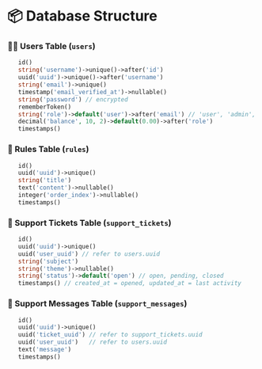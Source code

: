 # 📦 Database Structure

### 🧑‍💻 Users Table (``users``)
```php
   id()
   string('username')->unique()->after('id')
   uuid('uuid')->unique()->after('username')
   string('email')->unique()
   timestamp('email_verified_at')->nullable()
   string('password') // encrypted
   rememberToken()
   string('role')->default('user')->after('email') // 'user', 'admin', etc.
   decimal('balance', 10, 2)->default(0.00)->after('role')
   timestamps()
```
### 📜 Rules Table (``rules``)
```php
   id()
   uuid('uuid')->unique()
   string('title')
   text('content')->nullable()
   integer('order_index')->nullable()
   timestamps()
```
### 🎫 Support Tickets Table (``support_tickets``)
```php
   id()
   uuid('uuid')->unique()
   uuid('user_uuid') // refer to users.uuid
   string('subject')
   string('theme')->nullable()
   string('status')->default('open') // open, pending, closed
   timestamps() // created_at = opened, updated_at = last activity
```
### 💬 Support Messages Table (``support_messages``)
```php
   id()
   uuid('uuid')->unique()
   uuid('ticket_uuid') // refer to support_tickets.uuid
   uuid('user_uuid')   // refer to users.uuid
   text('message')
   timestamps()
```
